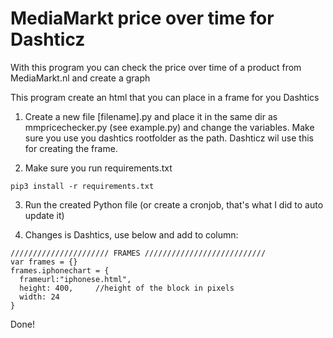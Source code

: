 # MediaMarkt price over time for Dashticz
With this program you can check the price over time of a product from MediaMarkt.nl and create a graph

This program create an html that you can place in a frame for you Dashtics

1) Create a new file [filename].py and place it in the same dir as mmpricechecker.py (see example.py) and change the variables.
Make sure you use you dashtics rootfolder as the path. Dashticz wil use this for creating the frame.

2) Make sure you run requirements.txt
```
pip3 install -r requirements.txt
```

3) Run the created Python file (or create a cronjob, that's what I did to auto update it)

4) Changes is Dashtics, use below and add to column:

``` 
////////////////////// FRAMES ///////////////////////////
var frames = {}
frames.iphonechart = {
  frameurl:"iphonese.html",
  height: 400,     //height of the block in pixels
  width: 24
}
```

Done!
